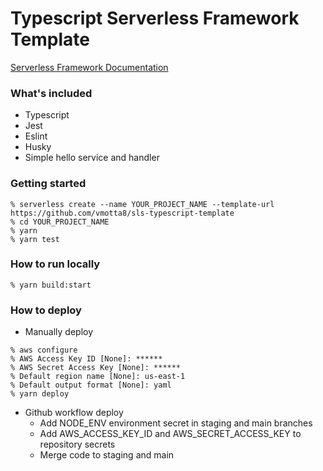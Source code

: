 # Typescript Serverless Framework Template

[Serverless Framework Documentation](https://www.serverless.com/)

### What's included
  - Typescript
  - Jest
  - Eslint
  - Husky
  - Simple hello service and handler

### Getting started
```
% serverless create --name YOUR_PROJECT_NAME --template-url https://github.com/vmotta8/sls-typescript-template
% cd YOUR_PROJECT_NAME
% yarn
% yarn test
```

### How to run locally
```
% yarn build:start
```

### How to deploy
- Manually deploy
```
% aws configure
% AWS Access Key ID [None]: ******
% AWS Secret Access Key [None]: ******
% Default region name [None]: us-east-1
% Default output format [None]: yaml
% yarn deploy
```

- Github workflow deploy
  - Add NODE_ENV environment secret in staging and main branches
  - Add AWS_ACCESS_KEY_ID and AWS_SECRET_ACCESS_KEY to repository secrets
  - Merge code to staging and main


